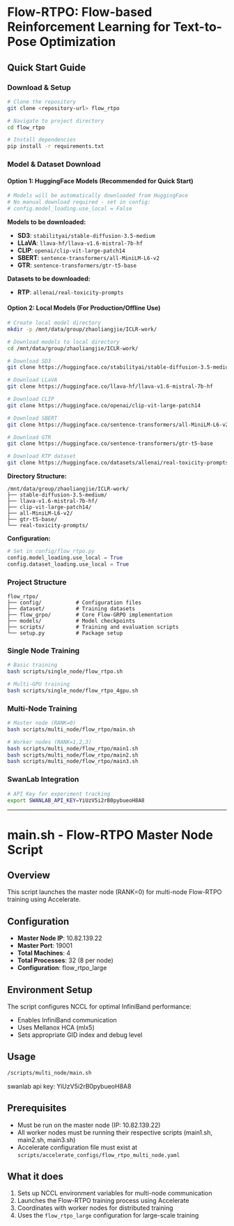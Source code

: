 # Flow-RTPO: Flow-based Reinforcement Learning for Text-to-Pose Optimization

## Quick Start Guide

### Download & Setup
```bash
# Clone the repository
git clone <repository-url> flow_rtpo

# Navigate to project directory
cd flow_rtpo

# Install dependencies
pip install -r requirements.txt
```

### Model & Dataset Download

#### Option 1: HuggingFace Models (Recommended for Quick Start)
```bash
# Models will be automatically downloaded from HuggingFace
# No manual download required - set in config:
# config.model_loading.use_local = False
```

**Models to be downloaded:**
- **SD3**: `stabilityai/stable-diffusion-3.5-medium`
- **LLaVA**: `llava-hf/llava-v1.6-mistral-7b-hf`
- **CLIP**: `openai/clip-vit-large-patch14`
- **SBERT**: `sentence-transformers/all-MiniLM-L6-v2`
- **GTR**: `sentence-transformers/gtr-t5-base`

**Datasets to be downloaded:**
- **RTP**: `allenai/real-toxicity-prompts`

#### Option 2: Local Models (For Production/Offline Use)
```bash
# Create local model directory
mkdir -p /mnt/data/group/zhaoliangjie/ICLR-work/

# Download models to local directory
cd /mnt/data/group/zhaoliangjie/ICLR-work/

# Download SD3
git clone https://huggingface.co/stabilityai/stable-diffusion-3.5-medium

# Download LLaVA
git clone https://huggingface.co/llava-hf/llava-v1.6-mistral-7b-hf

# Download CLIP
git clone https://huggingface.co/openai/clip-vit-large-patch14

# Download SBERT
git clone https://huggingface.co/sentence-transformers/all-MiniLM-L6-v2

# Download GTR
git clone https://huggingface.co/sentence-transformers/gtr-t5-base

# Download RTP dataset
git clone https://huggingface.co/datasets/allenai/real-toxicity-prompts
```

**Directory Structure:**
```
/mnt/data/group/zhaoliangjie/ICLR-work/
├── stable-diffusion-3.5-medium/
├── llava-v1.6-mistral-7b-hf/
├── clip-vit-large-patch14/
├── all-MiniLM-L6-v2/
├── gtr-t5-base/
└── real-toxicity-prompts/
```

**Configuration:**
```python
# Set in config/flow_rtpo.py
config.model_loading.use_local = True
config.dataset_loading.use_local = True
```

### Project Structure
```
flow_rtpo/
├── config/           # Configuration files
├── dataset/          # Training datasets
├── flow_grpo/        # Core Flow-GRPO implementation
├── models/           # Model checkpoints
├── scripts/          # Training and evaluation scripts
└── setup.py          # Package setup
```

### Single Node Training
```bash
# Basic training
bash scripts/single_node/flow_rtpo.sh

# Multi-GPU training
bash scripts/single_node/flow_rtpo_4gpu.sh
```

### Multi-Node Training
```bash
# Master node (RANK=0)
bash scripts/multi_node/flow_rtpo/main.sh

# Worker nodes (RANK=1,2,3)
bash scripts/multi_node/flow_rtpo/main1.sh
bash scripts/multi_node/flow_rtpo/main2.sh
bash scripts/multi_node/flow_rtpo/main3.sh
```

### SwanLab Integration
```bash
# API Key for experiment tracking
export SWANLAB_API_KEY=YiUzV5i2rB0pybueoH8A8
```

---

# main.sh - Flow-RTPO Master Node Script

## Overview
This script launches the master node (RANK=0) for multi-node Flow-RTPO training using Accelerate.

## Configuration
- **Master Node IP**: 10.82.139.22
- **Master Port**: 19001
- **Total Machines**: 4
- **Total Processes**: 32 (8 per node)
- **Configuration**: flow_rtpo_large

## Environment Setup
The script configures NCCL for optimal InfiniBand performance:
- Enables InfiniBand communication
- Uses Mellanox HCA (mlx5)
- Sets appropriate GID index and debug level

## Usage
```bash
/scripts/multi_node/main.sh
```

swanlab api key: YiUzV5i2rB0pybueoH8A8

## Prerequisites
- Must be run on the master node (IP: 10.82.139.22)
- All worker nodes must be running their respective scripts (main1.sh, main2.sh, main3.sh)
- Accelerate configuration file must exist at `scripts/accelerate_configs/flow_rtpo_multi_node.yaml`

## What it does
1. Sets up NCCL environment variables for multi-node communication
2. Launches the Flow-RTPO training process using Accelerate
3. Coordinates with worker nodes for distributed training
4. Uses the `flow_rtpo_large` configuration for large-scale training 